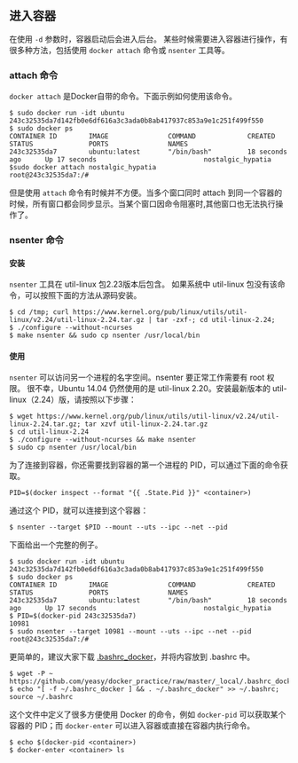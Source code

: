 ## 进入容器
在使用 `-d` 参数时，容器启动后会进入后台。
某些时候需要进入容器进行操作，有很多种方法，包括使用 `docker attach` 命令或 `nsenter` 工具等。
### attach 命令
`docker attach` 是Docker自带的命令。下面示例如何使用该命令。
```
$ sudo docker run -idt ubuntu
243c32535da7d142fb0e6df616a3c3ada0b8ab417937c853a9e1c251f499f550
$ sudo docker ps
CONTAINER ID        IMAGE               COMMAND             CREATED             STATUS              PORTS               NAMES
243c32535da7        ubuntu:latest       "/bin/bash"         18 seconds ago      Up 17 seconds                           nostalgic_hypatia
$sudo docker attach nostalgic_hypatia
root@243c32535da7:/#
```
但是使用 `attach` 命令有时候并不方便。当多个窗口同时 attach 到同一个容器的时候，所有窗口都会同步显示。当某个窗口因命令阻塞时,其他窗口也无法执行操作了。

### nsenter 命令
#### 安装
`nsenter` 工具在 util-linux 包2.23版本后包含。
如果系统中 util-linux 包没有该命令，可以按照下面的方法从源码安装。
```
$ cd /tmp; curl https://www.kernel.org/pub/linux/utils/util-linux/v2.24/util-linux-2.24.tar.gz | tar -zxf-; cd util-linux-2.24;
$ ./configure --without-ncurses
$ make nsenter && sudo cp nsenter /usr/local/bin
```

#### 使用
`nsenter` 可以访问另一个进程的名字空间。nsenter 要正常工作需要有 root 权限。
很不幸，Ubuntu 14.04 仍然使用的是 util-linux 2.20。安装最新版本的 util-linux（2.24）版，请按照以下步骤：
```
$ wget https://www.kernel.org/pub/linux/utils/util-linux/v2.24/util-linux-2.24.tar.gz; tar xzvf util-linux-2.24.tar.gz
$ cd util-linux-2.24
$ ./configure --without-ncurses && make nsenter
$ sudo cp nsenter /usr/local/bin
```
为了连接到容器，你还需要找到容器的第一个进程的 PID，可以通过下面的命令获取。
```
PID=$(docker inspect --format "{{ .State.Pid }}" <container>)
```
通过这个 PID，就可以连接到这个容器：
```
$ nsenter --target $PID --mount --uts --ipc --net --pid
```
下面给出一个完整的例子。
```
$ sudo docker run -idt ubuntu
243c32535da7d142fb0e6df616a3c3ada0b8ab417937c853a9e1c251f499f550
$ sudo docker ps
CONTAINER ID        IMAGE               COMMAND             CREATED             STATUS              PORTS               NAMES
243c32535da7        ubuntu:latest       "/bin/bash"         18 seconds ago      Up 17 seconds                           nostalgic_hypatia
$ PID=$(docker-pid 243c32535da7)
10981
$ sudo nsenter --target 10981 --mount --uts --ipc --net --pid
root@243c32535da7:/#
```
更简单的，建议大家下载
[.bashrc_docker](https://github.com/yeasy/docker_practice/raw/master/_local/.bashrc_docker)，并将内容放到 .bashrc 中。
```
$ wget -P ~ https://github.com/yeasy/docker_practice/raw/master/_local/.bashrc_docker;
$ echo "[ -f ~/.bashrc_docker ] && . ~/.bashrc_docker" >> ~/.bashrc; source ~/.bashrc
```
这个文件中定义了很多方便使用 Docker 的命令，例如 `docker-pid` 可以获取某个容器的 PID；而 `docker-enter` 可以进入容器或直接在容器内执行命令。
```
$ echo $(docker-pid <container>)
$ docker-enter <container> ls
```
